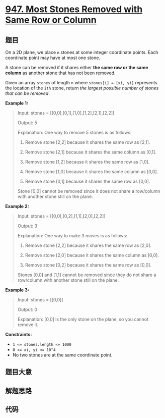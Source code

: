 # [947. Most Stones Removed with Same Row or Column](https://leetcode.com/problems/most-stones-removed-with-same-row-or-column/)

## 题目

On a 2D plane, we place `n` stones at some integer coordinate points. Each
coordinate point may have at most one stone.

A stone can be removed if it shares either **the same row or the same column**
as another stone that has not been removed.

Given an array `stones` of length `n` where `stones[i] = [xi, yi]` represents
the location of the `ith` stone, return _the largest possible number of stones
that can be removed_.

**Example 1:**

> Input: stones = [[0,0],[0,1],[1,0],[1,2],[2,1],[2,2]]
>
> Output: 5
>
> Explanation: One way to remove 5 stones is as follows:
>
> 1. Remove stone [2,2] because it shares the same row as [2,1].
>
> 2. Remove stone [2,1] because it shares the same column as [0,1].
>
> 3. Remove stone [1,2] because it shares the same row as [1,0].
>
> 4. Remove stone [1,0] because it shares the same column as [0,0].
>
> 5. Remove stone [0,1] because it shares the same row as [0,0].
>
> Stone [0,0] cannot be removed since it does not share a row/column with another stone still on the plane.

**Example 2:**

> Input: stones = [[0,0],[0,2],[1,1],[2,0],[2,2]]
>
> Output: 3
>
> Explanation: One way to make 3 moves is as follows:
>
> 1. Remove stone [2,2] because it shares the same row as [2,0].
>
> 2. Remove stone [2,0] because it shares the same column as [0,0].
>
> 3. Remove stone [0,2] because it shares the same row as [0,0].
>
> Stones [0,0] and [1,1] cannot be removed since they do not share a row/column with another stone still on the plane.

**Example 3:**

> Input: stones = [[0,0]]
>
> Output: 0
>
> Explanation: [0,0] is the only stone on the plane, so you cannot remove it.

**Constraints:**

- `1 <= stones.length <= 1000`
- `0 <= xi, yi <= 10^4`
- No two stones are at the same coordinate point.

## 题目大意

## 解题思路

## 代码

```javascript

```
